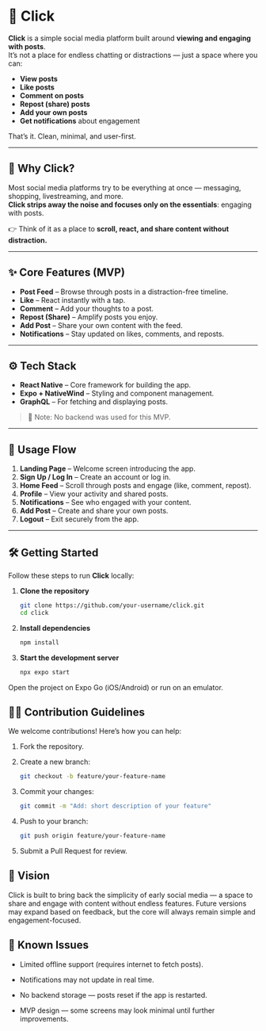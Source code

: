 # 📸 Click  

**Click** is a simple social media platform built around **viewing and engaging with posts**.  
It’s not a place for endless chatting or distractions — just a space where you can:  

- **View posts**  
- **Like posts**  
- **Comment on posts**  
- **Repost (share) posts**  
- **Add your own posts**  
- **Get notifications** about engagement  

That’s it. Clean, minimal, and user-first.  

---

## 🚀 Why Click?  

Most social media platforms try to be everything at once — messaging, shopping, livestreaming, and more.  
**Click strips away the noise and focuses only on the essentials**: engaging with posts.  

👉 Think of it as a place to **scroll, react, and share content without distraction.**  

---

## ✨ Core Features (MVP)  

- **Post Feed** – Browse through posts in a distraction-free timeline.  
- **Like** – React instantly with a tap.  
- **Comment** – Add your thoughts to a post.  
- **Repost (Share)** – Amplify posts you enjoy.  
- **Add Post** – Share your own content with the feed.  
- **Notifications** – Stay updated on likes, comments, and reposts.  

---

## ⚙️ Tech Stack  

- **React Native** – Core framework for building the app.  
- **Expo + NativeWind** – Styling and component management.  
- **GraphQL** – For fetching and displaying posts.  

> 📝 Note: No backend was used for this MVP.  

---

## 📱 Usage Flow  

1. **Landing Page** – Welcome screen introducing the app.  
2. **Sign Up / Log In** – Create an account or log in.  
3. **Home Feed** – Scroll through posts and engage (like, comment, repost).  
4. **Profile** – View your activity and shared posts.  
5. **Notifications** – See who engaged with your content.  
6. **Add Post** – Create and share your own posts.  
7. **Logout** – Exit securely from the app.  

---

## 🛠️ Getting Started  

Follow these steps to run **Click** locally:  

1. **Clone the repository**  
   ```bash
   git clone https://github.com/your-username/click.git
   cd click
2. **Install dependencies**
   ```bash
   npm install

3. **Start the development server**
   ```bash
   npx expo start

Open the project on Expo Go (iOS/Android) or run on an emulator.

## 👩‍💻 Contribution Guidelines

We welcome contributions! Here’s how you can help:

1. Fork the repository.
   
2. Create a new branch:
   ```bash
   git checkout -b feature/your-feature-name
   
3. Commit your changes:
   ```bash
   git commit -m "Add: short description of your feature"
   
4. Push to your branch:
   ```bash
   git push origin feature/your-feature-name

5. Submit a Pull Request for review.

## 📌 Vision

Click is built to bring back the simplicity of early social media — a space to share and engage with content without endless features. Future versions may expand based on feedback, but the core will always remain simple and engagement-focused.

## 🐛 Known Issues

- Limited offline support (requires internet to fetch posts).

- Notifications may not update in real time.

- No backend storage — posts reset if the app is restarted.

- MVP design — some screens may look minimal until further improvements.
